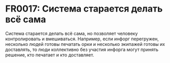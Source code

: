 # FR0017: Система старается делать всё сама

Система старается делать всё сама, но позволяет человеку контролировать и вмешиваться. Например,
если инфорг перегружен, несколько людей готовы печатать орки и несколько экипажей готовы их
доставлять, то люди коллективно без участия инфорга могут принять решение, кто печатает и кто
доставляет.
